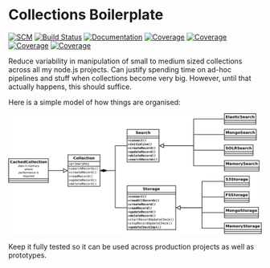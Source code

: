 # Collections Boilerplate

[![SCM](https://nahidakbar.github.io/node-collections-boilerplate-nahid/coverage/public.svg)](https://github.com/nahidakbar/node-collections-boilerplate-nahid)
[![Build Status](https://travis-ci.org/nahidakbar/node-collections-boilerplate-nahid.svg?branch=master)](https://travis-ci.org/nahidakbar/node-collections-boilerplate-nahid)
[![Documentation](https://nahidakbar.github.io/node-collections-boilerplate-nahid/badge.svg)](https://nahidakbar.github.io/node-collections-boilerplate-nahid/)
[![Coverage](https://nahidakbar.github.io/node-collections-boilerplate-nahid/coverage/lines.svg)](https://nahidakbar.github.io/node-collections-boilerplate-nahid/coverage/)
[![Coverage](https://nahidakbar.github.io/node-collections-boilerplate-nahid/coverage/functions.svg)](https://nahidakbar.github.io/node-collections-boilerplate-nahid/coverage/)
[![Coverage](https://nahidakbar.github.io/node-collections-boilerplate-nahid/coverage/branches.svg)](https://nahidakbar.github.io/node-collections-boilerplate-nahid/coverage/)
[![Coverage](https://nahidakbar.github.io/node-collections-boilerplate-nahid/coverage/statements.svg)](https://nahidakbar.github.io/node-collections-boilerplate-nahid/coverage/)

Reduce variability in manipulation of small to medium sized collections across
all my node.js projects.
Can justify spending time on ad-hoc pipelines and stuff when collections become
very big.
However, until that actually happens, this should suffice.

Here is a simple model of how things are organised:

![Concept](doc/concept.png)

Keep it fully tested so it can be used across production projects as well as
prototypes.
